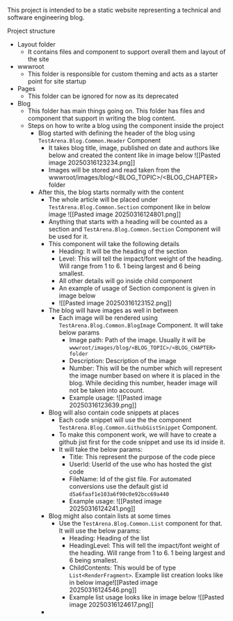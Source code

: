 This project is intended to be a static website representing a technical and software engineering blog.

Project structure
- Layout folder
	- It contains files and component to support overall them and layout of the site
- wwwroot
	- This folder is responsible for custom theming and acts as a starter point for site startup
- Pages
	- This folder can be ignored for now as its deprecated
- Blog
	- This folder has main things going on. This folder has files and component that support in writing the blog content.
	- Steps on how to write a blog using the component inside the project
		- Blog started with defining the header of the blog using `TestArena.Blog.Common.Header` Component
			- It takes blog title, image, published on date and authors like below and created the content like in image below ![[Pasted image 20250316123234.png]]
			- Images will be stored and read taken from the wwwroot/images/blog/<BLOG_TOPIC>/<BLOG_CHAPTER> folder
		- After this, the blog starts normally with the content
			- The whole article will be placed under `TestArena.Blog.Common.Section` component like in below image ![[Pasted image 20250316124801.png]]
			- Anything that starts with a heading will be counted as a section and `TestArena.Blog.Common.Section` Component will be used for it.
			- This component will take the following details
				- Heading: It will be the heading of the section
				- Level: This will tell the impact/font weight of the heading. Will range from 1 to 6. 1 being largest and 6 being smallest.
				- All other details will go inside child component
				- An example of usage of Section component is given in image below
				- ![[Pasted image 20250316123152.png]]
			- The blog will have images as well in between
				- Each image will be rendered using `TestArena.Blog.Common.BlogImage` Component. It will take below params
					- Image path: Path of the image. Usually it will be `wwwroot/images/blog/<BLOG_TOPIC>/<BLOG_CHAPTER> folder`
					- Description: Description of the image
					- Number: This will be the number which will represent the image number based on where it is placed in the blog. While deciding this number, header image will not be taken into account.
					- Example usage: ![[Pasted image 20250316123639.png]]
			- Blog will also contain code snippets at places
				- Each code snippet will use the the component `TestArena.Blog.Common.GithubGistSnippet` Component.
				- To make this component work, we will have to create a github jist first for the code snippet and use its id inside it.
				- It will take the below params:
					- Title: This represent the purpose of the code piece
					- UserId: UserId of the use who has hosted the gist code
					- FileName: Id of the gist file. For automated conversions use the default gist id `d5a6faaf1e103a6f90c0e92bcc69a440`
					- Example usage: ![[Pasted image 20250316124241.png]]
			- Blog might also contain lists at some times
				- Use the `TestArena.Blog.Common.List` component for that. It will use the below params:
					- Heading: Heading of the list
					- HeadingLevel: This will tell the impact/font weight of the heading. Will range from 1 to 6. 1 being largest and 6 being smallest.
					- ChildContents: This would be of type `List<RenderFragment>`. Example list creation looks like in below image![[Pasted image 20250316124546.png]]
					- Example list usage looks like in image below ![[Pasted image 20250316124617.png]]
			- 